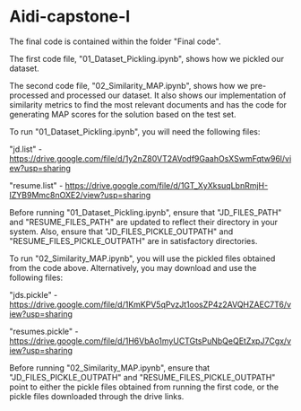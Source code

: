 # Aidi-capstone-I

The final code is contained within the folder "Final code". 

The first code file, "01_Dataset_Pickling.ipynb", shows how we pickled our dataset. 

The second code file, "02_Similarity_MAP.ipynb", shows how we pre-processed and processed our dataset. It also shows our implementation of similarity metrics to find the most relevant documents and has the code for generating MAP scores for the solution based on the test set.

To run "01_Dataset_Pickling.ipynb", you will need the following files:

"jd.list" - https://drive.google.com/file/d/1y2nZ80VT2AVodf9GaahOsXSwmFqtw96l/view?usp=sharing

"resume.list" - https://drive.google.com/file/d/1GT_XyXksuqLbnRmjH-IZYB9Mmc8nOXE2/view?usp=sharing

Before running "01_Dataset_Pickling.ipynb", ensure that "JD_FILES_PATH" and "RESUME_FILES_PATH" are updated to reflect their directory in your system. Also, ensure that "JD_FILES_PICKLE_OUTPATH" and "RESUME_FILES_PICKLE_OUTPATH" are in satisfactory directories.

To run "02_Similarity_MAP.ipynb", you will use the pickled files obtained from the code above. Alternatively, you may download and use the following files:

"jds.pickle" - https://drive.google.com/file/d/1KmKPV5qPvzJt1oosZP4z2AVQHZAEC7T6/view?usp=sharing

"resumes.pickle" - https://drive.google.com/file/d/1H6VbAo1myUCTGtsPuNbQeQEtZxpJ7Cgx/view?usp=sharing

Before running "02_Similarity_MAP.ipynb", ensure that "JD_FILES_PICKLE_OUTPATH" and "RESUME_FILES_PICKLE_OUTPATH" point to either the pickle files obtained from running the first code, or the pickle files downloaded through the drive links.
